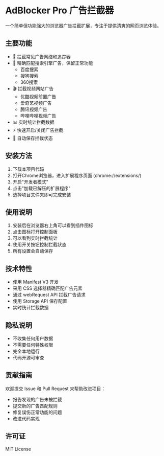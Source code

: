 # AdBlocker Pro 广告拦截器

一个简单但功能强大的浏览器广告拦截扩展，专注于提供清爽的网页浏览体验。

## 主要功能

- 🚫 拦截常见广告网络和追踪器
- 🎯 精确匹配搜索引擎广告，保留正常功能
  - 百度搜索
  - 搜狗搜索
  - 360搜索
- 🎬 拦截视频网站广告
  - 优酷视频前置广告
  - 爱奇艺视频广告
  - 腾讯视频广告
  - 哔哩哔哩视频广告
- 📊 实时统计拦截数据
- ⚡ 快速开启/关闭广告拦截
- 🔄 自动保存拦截状态

## 安装方法

1. 下载本项目代码
2. 打开Chrome浏览器，进入扩展程序页面 (chrome://extensions/)
3. 开启"开发者模式"
4. 点击"加载已解压的扩展程序"
5. 选择项目文件夹即可完成安装

## 使用说明

1. 安装后在浏览器右上角可以看到插件图标
2. 点击图标打开控制面板
3. 可以看到实时拦截统计
4. 使用开关按钮控制拦截状态
5. 所有设置会自动保存

## 技术特性

- 使用 Manifest V3 开发
- 采用 CSS 选择器精确匹配广告元素
- 通过 webRequest API 拦截广告请求
- 使用 Storage API 保存配置
- 实时统计拦截数据

## 隐私说明

- 不收集任何用户数据
- 不需要任何特殊权限
- 完全本地运行
- 代码开源可审查

## 贡献指南

欢迎提交 Issue 和 Pull Request 来帮助改进项目：

- 报告发现的广告未被拦截
- 提交新的广告匹配规则
- 修复误伤正常功能的问题
- 改进代码实现

## 许可证

MIT License 